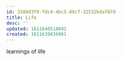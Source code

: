 ```yaml
---
id: 3388d3f0-fdc4-4bc5-89cf-32532bdaf87d
title: Life
desc: ''
updated: 1611640518042
created: 1611639836961
---
```


learnings of life
